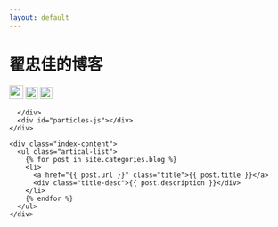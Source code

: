 ```yaml
---
layout: default
---
```


<body>
    <div class="aside">
      <div class="info-card">
        <h1>翟忠佳的博客</h1>
        <a href="http://weibo.com/1944978350/" target="_blank"><img src="http://www.weibo.com/favicon.ico" alt="" width="25"/></a>
         <a href="http://instagram.com/rainzhai/" target="_blank"><img src="http://d36xtkk24g8jdx.cloudfront.net/bluebar/00c6602/images/ico/favicon.ico" alt="" width="22"/></a>
         <a href="https://www.douban.com/people/139902675/" target="_blank"><img src="http://www.douban.com/favicon.ico" alt="" width="22"/></a>
       
       
      </div>
      <div id="particles-js"></div>
    </div>

    <div class="index-content">
      <ul class="artical-list">
        {% for post in site.categories.blog %}
        <li>
          <a href="{{ post.url }}" class="title">{{ post.title }}</a>
          <div class="title-desc">{{ post.description }}</div>
        </li>
        {% endfor %}
      </ul>
    </div>
  </div>
  <script type="text/javascript">var cnzz_protocol = (("https:" == document.location.protocol) ? " https://" : " http://");document.write(unescape("%3Cspan id='cnzz_stat_icon_1275018137'%3E%3C/span%3E%3Cscript src='" + cnzz_protocol + "s19.cnzz.com/z_stat.php%3Fid%3D1275018137%26show%3Dpic' type='text/javascript'%3E%3C/script%3E"));</script>
  <div class="index-wrapper">
</body>
